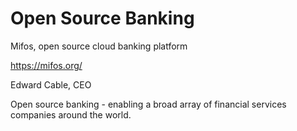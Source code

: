 # Open Source Banking

Mifos, open source cloud banking platform

https://mifos.org/

Edward Cable, CEO

Open source banking - enabling a broad array of financial services companies around the world.
